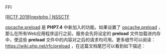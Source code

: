 FFI

[[RCTF 2019\]nextphp | NSSCTF](https://www.nssctf.cn/problem/33)

[opcache.preload](https://www.php.net/manual/en/opcache.configuration.php#ini.opcache.preload) 是 **PHP7.4** 中新加入的功能。如果设置了 [opcache.preload](https://www.php.net/manual/en/opcache.configuration.php#ini.opcache.preload) ，那么在所有Web应用程序运行之前，服务会先将设定的 **preload** 文件加载进内存中，使这些 **preload** 文件中的内容对之后的请求均可用。更多细节可以阅读：<https://wiki.php.net/rfc/preload> ，在这篇文档尾巴可以看到如下描述：